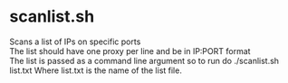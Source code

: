 scanlist.sh
===========

Scans a list of IPs on specific ports  
The list should have one proxy per line and be in IP:PORT format  
The list is passed as a command line argument so to run do
    ./scanlist.sh list.txt
Where list.txt is the name of the list file.

